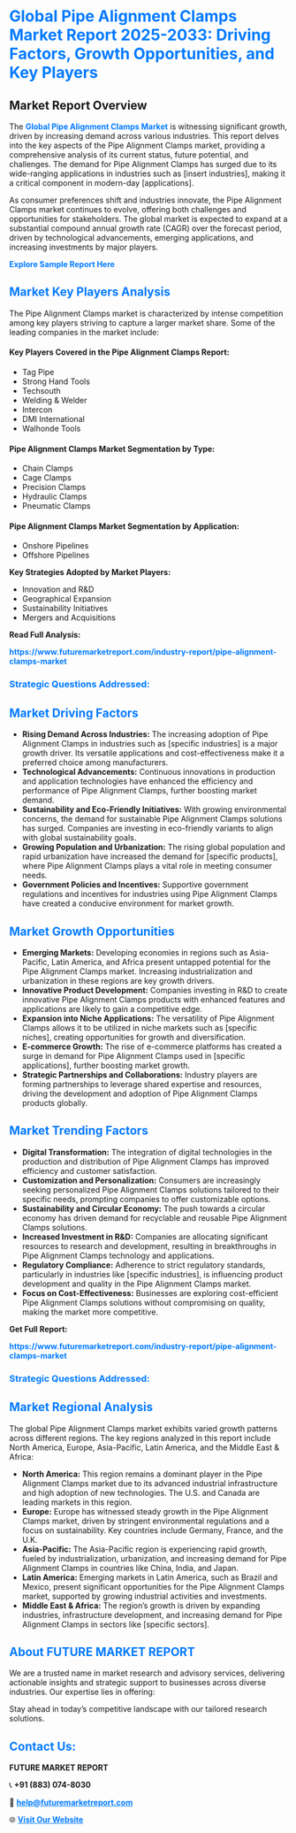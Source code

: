 <h1 style="color: #007BFF;">Global Pipe Alignment Clamps Market Report 2025-2033: Driving Factors, Growth Opportunities, and Key Players</h1>

<section id="overview">
<h2>Market Report Overview</h2>
<p>The <a href="https://www.futuremarketreport.com/industry-report/pipe-alignment-clamps-market" style="color: #007BFF; text-decoration: none;"><strong>Global Pipe Alignment Clamps Market</strong></a> is witnessing significant growth, driven by increasing demand across various industries. This report delves into the key aspects of the Pipe Alignment Clamps market, providing a comprehensive analysis of its current status, future potential, and challenges. The demand for Pipe Alignment Clamps has surged due to its wide-ranging applications in industries such as [insert industries], making it a critical component in modern-day [applications].</p>
<p>As consumer preferences shift and industries innovate, the Pipe Alignment Clamps market continues to evolve, offering both challenges and opportunities for stakeholders. The global market is expected to expand at a substantial compound annual growth rate (CAGR) over the forecast period, driven by technological advancements, emerging applications, and increasing investments by major players.</p>
</section>

<section id="overview">
<p><a href="https://www.futuremarketreport.com/request-sample/reportId=52449" style="color: #007BFF; text-decoration: none;"><strong>Explore Sample Report Here</strong></a></p>
</section>

<section id="key-players">
<h2 style="color: #007BFF;">Market Key Players Analysis</h2>
<p>The Pipe Alignment Clamps market is characterized by intense competition among key players striving to capture a larger market share. Some of the leading companies in the market include:</p>
<h4>Key Players Covered in the Pipe Alignment Clamps Report:</h4>
<ul><li>Tag Pipe</li><li>Strong Hand Tools</li><li>Techsouth</li><li>Welding &amp; Welder</li><li>Intercon</li><li>DMI International</li><li>Walhonde Tools</li></ul>
<h4>Pipe Alignment Clamps Market Segmentation by Type:</h4>
<ul><li>Chain Clamps</li><li>Cage Clamps</li><li>Precision Clamps</li><li>Hydraulic Clamps</li><li>Pneumatic Clamps</li></ul>

<h4>Pipe Alignment Clamps Market Segmentation by Application:</h4>
<ul><li>Onshore Pipelines</li><li>Offshore Pipelines</li></ul>
<p><strong>Key Strategies Adopted by Market Players:</strong></p>
<ul>
<li>Innovation and R&D</li>
<li>Geographical Expansion</li>
<li>Sustainability Initiatives</li>
<li>Mergers and Acquisitions</li>
</ul>
</section>

<section>
<p><strong>Read Full Analysis: </strong></p><a href="https://www.futuremarketreport.com/industry-report/pipe-alignment-clamps-market" style="color: #007BFF; text-decoration: none;"><strong>https://www.futuremarketreport.com/industry-report/pipe-alignment-clamps-market</strong></a>
<h3 style="color: #007BFF;">Strategic Questions Addressed:</h3>
</section>

<section id="driving-factors">
<h2 style="color: #007BFF;">Market Driving Factors</h2>
<ul>
<li><strong>Rising Demand Across Industries:</strong> The increasing adoption of Pipe Alignment Clamps in industries such as [specific industries] is a major growth driver. Its versatile applications and cost-effectiveness make it a preferred choice among manufacturers.</li>
<li><strong>Technological Advancements:</strong> Continuous innovations in production and application technologies have enhanced the efficiency and performance of Pipe Alignment Clamps, further boosting market demand.</li>
<li><strong>Sustainability and Eco-Friendly Initiatives:</strong> With growing environmental concerns, the demand for sustainable Pipe Alignment Clamps solutions has surged. Companies are investing in eco-friendly variants to align with global sustainability goals.</li>
<li><strong>Growing Population and Urbanization:</strong> The rising global population and rapid urbanization have increased the demand for [specific products], where Pipe Alignment Clamps plays a vital role in meeting consumer needs.</li>
<li><strong>Government Policies and Incentives:</strong> Supportive government regulations and incentives for industries using Pipe Alignment Clamps have created a conducive environment for market growth.</li>
</ul>
</section>

<section id="growth-opportunities">
<h2 style="color: #007BFF;">Market Growth Opportunities</h2>
<ul>
<li><strong>Emerging Markets:</strong> Developing economies in regions such as Asia-Pacific, Latin America, and Africa present untapped potential for the Pipe Alignment Clamps market. Increasing industrialization and urbanization in these regions are key growth drivers.</li>
<li><strong>Innovative Product Development:</strong> Companies investing in R&D to create innovative Pipe Alignment Clamps products with enhanced features and applications are likely to gain a competitive edge.</li>
<li><strong>Expansion into Niche Applications:</strong> The versatility of Pipe Alignment Clamps allows it to be utilized in niche markets such as [specific niches], creating opportunities for growth and diversification.</li>
<li><strong>E-commerce Growth:</strong> The rise of e-commerce platforms has created a surge in demand for Pipe Alignment Clamps used in [specific applications], further boosting market growth.</li>
<li><strong>Strategic Partnerships and Collaborations:</strong> Industry players are forming partnerships to leverage shared expertise and resources, driving the development and adoption of Pipe Alignment Clamps products globally.</li>
</ul>
</section>

<section id="trending-factors">
<h2 style="color: #007BFF;">Market Trending Factors</h2>
<ul>
<li><strong>Digital Transformation:</strong> The integration of digital technologies in the production and distribution of Pipe Alignment Clamps has improved efficiency and customer satisfaction.</li>
<li><strong>Customization and Personalization:</strong> Consumers are increasingly seeking personalized Pipe Alignment Clamps solutions tailored to their specific needs, prompting companies to offer customizable options.</li>
<li><strong>Sustainability and Circular Economy:</strong> The push towards a circular economy has driven demand for recyclable and reusable Pipe Alignment Clamps solutions.</li>
<li><strong>Increased Investment in R&D:</strong> Companies are allocating significant resources to research and development, resulting in breakthroughs in Pipe Alignment Clamps technology and applications.</li>
<li><strong>Regulatory Compliance:</strong> Adherence to strict regulatory standards, particularly in industries like [specific industries], is influencing product development and quality in the Pipe Alignment Clamps market.</li>
<li><strong>Focus on Cost-Effectiveness:</strong> Businesses are exploring cost-efficient Pipe Alignment Clamps solutions without compromising on quality, making the market more competitive.</li>
</ul>
</section>

<section>
<p><strong>Get Full Report: </strong></p><a href="https://www.futuremarketreport.com/industry-report/pipe-alignment-clamps-market" style="color: #007BFF; text-decoration: none;"><strong>https://www.futuremarketreport.com/industry-report/pipe-alignment-clamps-market</strong></a>
<h3 style="color: #007BFF;">Strategic Questions Addressed:</h3>
</section>


<section id="regional-analysis">
<h2 style="color: #007BFF;">Market Regional Analysis</h2>
<p>The global Pipe Alignment Clamps market exhibits varied growth patterns across different regions. The key regions analyzed in this report include North America, Europe, Asia-Pacific, Latin America, and the Middle East & Africa:</p>
<ul>
<li><strong>North America:</strong> This region remains a dominant player in the Pipe Alignment Clamps market due to its advanced industrial infrastructure and high adoption of new technologies. The U.S. and Canada are leading markets in this region.</li>
<li><strong>Europe:</strong> Europe has witnessed steady growth in the Pipe Alignment Clamps market, driven by stringent environmental regulations and a focus on sustainability. Key countries include Germany, France, and the U.K.</li>
<li><strong>Asia-Pacific:</strong> The Asia-Pacific region is experiencing rapid growth, fueled by industrialization, urbanization, and increasing demand for Pipe Alignment Clamps in countries like China, India, and Japan.</li>
<li><strong>Latin America:</strong> Emerging markets in Latin America, such as Brazil and Mexico, present significant opportunities for the Pipe Alignment Clamps market, supported by growing industrial activities and investments.</li>
<li><strong>Middle East & Africa:</strong> The region’s growth is driven by expanding industries, infrastructure development, and increasing demand for Pipe Alignment Clamps in sectors like [specific sectors].</li>
</ul>
</section>

<footer>
<h2 style="color: #007BFF;">About FUTURE MARKET REPORT</h2>
<p>We are a trusted name in market research and advisory services, delivering actionable insights and strategic support to businesses across diverse industries. Our expertise lies in offering:</p>

<p>Stay ahead in today’s competitive landscape with our tailored research solutions.</p>

<h2 style="color: #007BFF;">Contact Us:</h2>
<p><strong>FUTURE MARKET REPORT</strong></p>
<p>📞 <strong>+91 (883) 074-8030</strong></p>
<p>📧 <strong><a href="mailto:help@futuremarketreport.com" style="color: #007BFF;">help@futuremarketreport.com</a></strong></p>
<p>🌐 <strong><a href="https://www.futuremarketreport.com/" style="color: #007BFF;">Visit Our Website</a></strong></p>
</footer>